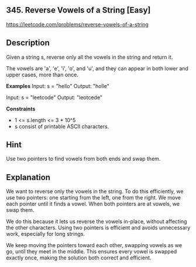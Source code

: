 ## 345. Reverse Vowels of a String [Easy]

https://leetcode.com/problems/reverse-vowels-of-a-string

## Description
Given a string s, reverse only all the vowels in the string and return it.

The vowels are 'a', 'e', 'i', 'o', and 'u', and they can appear in both lower and upper cases, more than once.

**Examples**
Input: s = "hello"
Output: "holle"

Input: s = "leetcode"
Output: "leotcede"

**Constraints**
- 1 <= s.length <= 3 * 10^5
- s consist of printable ASCII characters.

## Hint
Use two pointers to find vowels from both ends and swap them.

## Explanation
We want to reverse only the vowels in the string. To do this efficiently, we use two pointers: one starting from the left, one from the right. We move each pointer until it finds a vowel. When both pointers are at vowels, we swap them.

We do this because it lets us reverse the vowels in-place, without affecting the other characters. Using two pointers is efficient and avoids unnecessary work, especially for long strings.

We keep moving the pointers toward each other, swapping vowels as we go, until they meet in the middle. This ensures every vowel is swapped exactly once, making the solution both correct and efficient.

